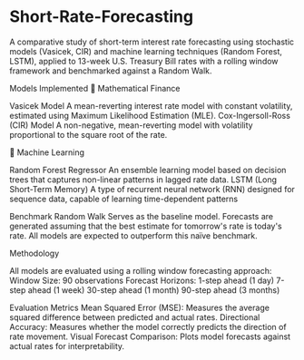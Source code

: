 # Short-Rate-Forecasting
A comparative study of short-term interest rate forecasting using stochastic models (Vasicek, CIR) and machine learning techniques (Random Forest, LSTM), applied to 13-week U.S. Treasury Bill rates with a rolling window framework and benchmarked against a Random Walk.

Models Implemented
🔹 Mathematical Finance

Vasicek Model
A mean-reverting interest rate model with constant volatility, estimated using Maximum Likelihood Estimation (MLE).
Cox-Ingersoll-Ross (CIR) Model
A non-negative, mean-reverting model with volatility proportional to the square root of the rate.

🔹 Machine Learning

Random Forest Regressor
An ensemble learning model based on decision trees that captures non-linear patterns in lagged rate data.
LSTM (Long Short-Term Memory)
A type of recurrent neural network (RNN) designed for sequence data, capable of learning time-dependent patterns

 Benchmark
Random Walk
Serves as the baseline model. Forecasts are generated assuming that the best estimate for tomorrow's rate is today's rate. All models are expected to outperform this naïve benchmark.

Methodology

All models are evaluated using a rolling window forecasting approach:
Window Size: 90 observations
Forecast Horizons:
1-step ahead (1 day)
7-step ahead (1 week)
30-step ahead (1 month)
90-step ahead (3 months)

Evaluation Metrics
Mean Squared Error (MSE): Measures the average squared difference between predicted and actual rates.
Directional Accuracy: Measures whether the model correctly predicts the direction of rate movement.
Visual Forecast Comparison: Plots model forecasts against actual rates for interpretability.



